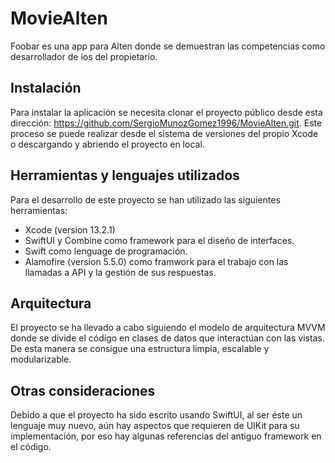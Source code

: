 # MovieAlten

Foobar es una app para Alten donde se demuestran las competencias como desarrollador de ios del propietario.

## Instalación

Para instalar la aplicación se necesita clonar el proyecto público desde esta dirección: https://github.com/SergioMunozGomez1996/MovieAlten.git. Este proceso se puede realizar desde el sistema de versiones del propio Xcode o descargando y abriendo el proyecto en local.


## Herramientas y lenguajes utilizados

Para el desarrollo de este proyecto se han utilizado las siguientes herramientas:

- Xcode (version 13.2.1)
- SwiftUI y Combine como framework para el diseño de interfaces.
- Swift como lenguage de programación.
- Alamofire (version 5.5.0) como framwork para el trabajo con las llamadas a API y la gestión de sus respuestas.

## Arquitectura
El proyecto se ha llevado a cabo siguiendo el modelo de arquitectura MVVM donde se divide el código en clases de datos que interactúan con las vistas. De esta manera se consigue una estructura limpia, escalable y modularizable.

## Otras consideraciones
Debido a que el proyecto ha sido escrito usando SwiftUI, al ser éste un lenguaje muy nuevo, aún hay aspectos que requieren de UIKit para su implementación, por eso hay algunas referencias del antiguo framework en el código.

